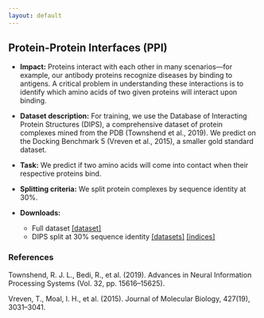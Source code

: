 ```yaml
---
layout: default
---
```


## Protein-Protein Interfaces (PPI)
  - **Impact:** Proteins interact with each other in many scenarios—for example, our antibody proteins recognize diseases by binding to antigens. A critical problem in understanding these interactions is to identify which amino acids of two given proteins will interact upon binding.
  - **Dataset description:** For training, we use the Database of Interacting Protein Structures (DIPS), a comprehensive dataset of protein complexes mined from the PDB (Townshend et al., 2019). We predict on the Docking Benchmark 5 (Vreven et al., 2015), a smaller gold standard dataset.
  - **Task:** We predict if two amino acids will come into contact when their respective proteins bind.
  - **Splitting criteria:** We split protein complexes by sequence identity at 30%.
  - **Downloads:**

    - Full dataset [[dataset]]('https://drive.google.com/uc?export=download&id=1QYAXy71s9oStaSBnaVIL0i62jNSpiGQB')
    - DIPS split at 30% sequence identity
      [[datasets]]('https://drive.google.com/uc?export=download&id=1ddUdYTr5aqXJv0Ncz1TWloqiLCLPLO_K')
      [[indices]]('https://drive.google.com/uc?export=download&id=1X7Y4S_QXRFGo3VyL1OroOHt_4YiE5Sfl')

### References

Townshend, R. J. L., Bedi, R., et al. (2019).  Advances in Neural Information Processing Systems (Vol. 32, pp. 15616–15625).

Vreven, T., Moal, I. H., et al. (2015). Journal of Molecular Biology, 427(19), 3031–3041.
